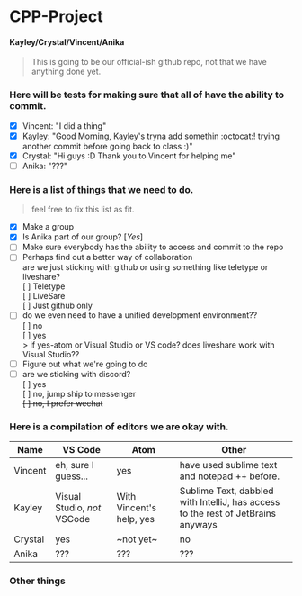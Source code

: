 # CPP-Project  
#### Kayley/Crystal/Vincent/Anika

> This is going to be our official-ish github repo, not that we have anything done yet.
### Here will be tests for making sure that all of have the ability to commit.
- [x] Vincent: "I did a thing"
- [x] Kayley: "Good Morning, Kayley's tryna add somethin :octocat:! trying another commit before going back to class :)"
- [x] Crystal: "Hi guys :D Thank you to Vincent for helping me"
- [ ] Anika: "???"
### Here is a list of things that we need to do.
> feel free to fix this list as fit.
- [x] Make a group
- [x] Is Anika part of our group? [*Yes*]
- [ ] Make sure everybody has the ability to access and commit to the repo
- [ ] Perhaps find out a better way of collaboration
<br>  are we just sticking with github or using something like teletype or liveshare?
<br>  [ ] Teletype
<br>  [ ] LiveSare
<br>  [ ] Just github only
- [ ] do we even need to have a unified development environment??
<br>  [ ] no
<br>  [ ] yes
<br>   > if yes-atom or Visual Studio or VS code? does liveshare work with Visual Studio??
- [ ] Figure out what we're going to do
- [ ] are we sticking with discord?
<br>  [ ] yes
<br>  [ ] no, jump ship to messenger
<br>  ~~[ ] no, I prefer wechat~~
### Here is a compilation of editors we are okay with.
Name | VS Code | Atom | Other
-----|---------|------|-------
Vincent | eh, sure I guess... | yes | have used sublime text and notepad ++ before.
Kayley | Visual Studio, *not* VSCode | With Vincent's help, yes | Sublime Text, dabbled with IntelliJ, has access to the rest of JetBrains anyways
Crystal | yes | ~not yet~ | no
Anika | ??? | ??? | ???
### Other things
